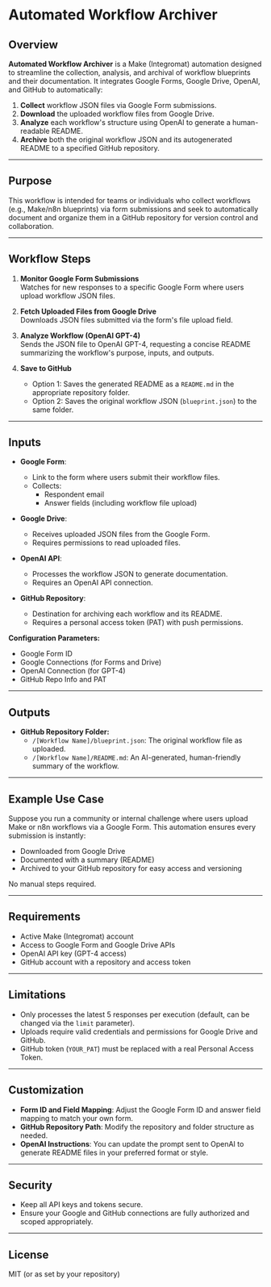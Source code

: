 # Automated Workflow Archiver

## Overview

**Automated Workflow Archiver** is a Make (Integromat) automation designed to streamline the collection, analysis, and archival of workflow blueprints and their documentation. It integrates Google Forms, Google Drive, OpenAI, and GitHub to automatically:

1. **Collect** workflow JSON files via Google Form submissions.
2. **Download** the uploaded workflow files from Google Drive.
3. **Analyze** each workflow's structure using OpenAI to generate a human-readable README.
4. **Archive** both the original workflow JSON and its autogenerated README to a specified GitHub repository.

---

## Purpose

This workflow is intended for teams or individuals who collect workflows (e.g., Make/n8n blueprints) via form submissions and seek to automatically document and organize them in a GitHub repository for version control and collaboration.

---

## Workflow Steps

1. **Monitor Google Form Submissions**  
   Watches for new responses to a specific Google Form where users upload workflow JSON files.

2. **Fetch Uploaded Files from Google Drive**  
   Downloads JSON files submitted via the form's file upload field.

3. **Analyze Workflow (OpenAI GPT-4)**  
   Sends the JSON file to OpenAI GPT-4, requesting a concise README summarizing the workflow's purpose, inputs, and outputs.

4. **Save to GitHub**  
   - Option 1: Saves the generated README as a `README.md` in the appropriate repository folder.
   - Option 2: Saves the original workflow JSON (`blueprint.json`) to the same folder.

---

## Inputs

- **Google Form**:  
  - Link to the form where users submit their workflow files.
  - Collects:
    - Respondent email
    - Answer fields (including workflow file upload)

- **Google Drive**:  
  - Receives uploaded JSON files from the Google Form.
  - Requires permissions to read uploaded files.

- **OpenAI API**:  
  - Processes the workflow JSON to generate documentation.
  - Requires an OpenAI API connection.

- **GitHub Repository**:  
  - Destination for archiving each workflow and its README.
  - Requires a personal access token (PAT) with push permissions.

**Configuration Parameters:**
- Google Form ID 
- Google Connections (for Forms and Drive)
- OpenAI Connection (for GPT-4)
- GitHub Repo Info and PAT

---

## Outputs

- **GitHub Repository Folder:**
  - `/[Workflow Name]/blueprint.json`: The original workflow file as uploaded.
  - `/[Workflow Name]/README.md`: An AI-generated, human-friendly summary of the workflow.

---

## Example Use Case

Suppose you run a community or internal challenge where users upload Make or n8n workflows via a Google Form. This automation ensures every submission is instantly:

- Downloaded from Google Drive
- Documented with a summary (README)
- Archived to your GitHub repository for easy access and versioning

No manual steps required.

---

## Requirements

- Active Make (Integromat) account
- Access to Google Form and Google Drive APIs
- OpenAI API key (GPT-4 access)
- GitHub account with a repository and access token

---

## Limitations

- Only processes the latest 5 responses per execution (default, can be changed via the `limit` parameter).
- Uploads require valid credentials and permissions for Google Drive and GitHub.
- GitHub token (`YOUR_PAT`) must be replaced with a real Personal Access Token.

---

## Customization

- **Form ID and Field Mapping**: Adjust the Google Form ID and answer field mapping to match your own form.
- **GitHub Repository Path**: Modify the repository and folder structure as needed.
- **OpenAI Instructions**: You can update the prompt sent to OpenAI to generate README files in your preferred format or style.

---

## Security

- Keep all API keys and tokens secure.
- Ensure your Google and GitHub connections are fully authorized and scoped appropriately.

---

## License

MIT (or as set by your repository)